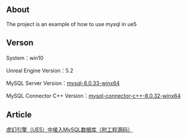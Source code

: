 ## About
The project is an example of how to use mysql in ue5
## Verson
System：win10

Unreal Engine Version：5.2

MySQL Server Version：<a href='https://downloads.mysql.com/archives/community/' target='_blank'>mysql-8.0.33-winx64</a>

MySQL Connector C++ Version：[mysql-connector-c++-8.0.32-winx64](https://downloads.mysql.com/archives/c-cpp/)
## Article
[虚幻引擎（UE5）中接入MySQL数据库（附工程源码）](https://pome.cc/posts/mysql2/)
